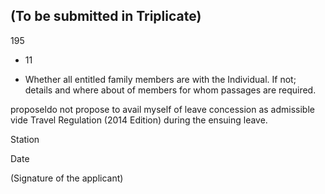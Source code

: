 ## (To be submitted in Triplicate)

195

- 11

- Whether all entitled family members are with the Individual. If not; details and where about of members for whom passages are required.

proposeldo not propose to avail myself of leave concession as admissible vide Travel Regulation (2014 Edition) during the ensuing leave.

Station

Date

(Signature of the applicant)
